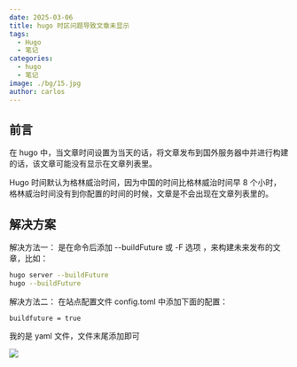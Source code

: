 ```yaml
---
date: 2025-03-06
title: hugo 时区问题导致文章未显示
tags:
  - Hugo
  - 笔记
categories:
  - hugo
  - 笔记
image: ./bg/15.jpg
author: carlos
---
```


## 前言

在 hugo 中，当文章时间设置为当天的话，将文章发布到国外服务器中并进行构建的话，该文章可能没有显示在文章列表里。

Hugo 时间默认为格林威治时间，因为中国的时间比格林威治时间早 8 个小时，格林威治时间没有到你配置的时间的时候，文章是不会出现在文章列表里的。

## 解决方案

解决方法一： 是在命令后添加 --buildFuture 或 -F 选项 ，来构建未来发布的文章，比如：

```sh
hugo server --buildFuture
hugo --buildFuture
```

解决方法二： 在站点配置文件 config.toml 中添加下面的配置：

```
buildfuture = true
```

我的是 yaml 文件，文件末尾添加即可

![](../00-assets/Pasted%20image%2020250306041658.png)

[^1]: 
